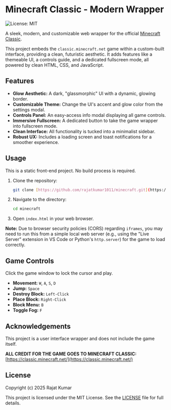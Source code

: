 # Minecraft Classic - Modern Wrapper

![License: MIT](https://img.shields.io/badge/License-MIT-blue.svg)

A sleek, modern, and customizable web wrapper for the official [Minecraft Classic](https://classic.minecraft.net/).

This project embeds the `classic.minecraft.net` game within a custom-built interface, providing a clean, futuristic aesthetic. It adds features like a themeable UI, a controls guide, and a dedicated fullscreen mode, all powered by clean HTML, CSS, and JavaScript.

## Features

* **Glow Aesthetic:** A dark, "glassmorphic" UI with a dynamic, glowing border.
* **Customizable Theme:** Change the UI's accent and glow color from the settings modal.
* **Controls Panel:** An easy-access info modal displaying all game controls.
* **Immersive Fullscreen:** A dedicated button to take the game wrapper into fullscreen mode.
* **Clean Interface:** All functionality is tucked into a minimalist sidebar.
* **Robust UX:** Includes a loading screen and toast notifications for a smoother experience.

## Usage

This is a static front-end project. No build process is required.

1.  Clone the repository:
    ```sh
    git clone [https://github.com/rajatkumar1011/minecraft.git](https://github.com/rajatkumar1011/minecraft.git)
    ```
2.  Navigate to the directory:
    ```sh
    cd minecraft
    ```
3.  Open `index.html` in your web browser.

**Note:** Due to browser security policies (CORS) regarding `iframes`, you may need to run this from a simple local web server (e.g., using the "Live Server" extension in VS Code or Python's `http.server`) for the game to load correctly.

## Game Controls

Click the game window to lock the cursor and play.

* **Movement:** `W`, `A`, `S`, `D`
* **Jump:** `Space`
* **Destroy Block:** `Left-Click`
* **Place Block:** `Right-Click`
* **Block Menu:** `B`
* **Toggle Fog:** `F`

## Acknowledgements

This project is a user interface wrapper and does not include the game itself.

**ALL CREDIT FOR THE GAME GOES TO MINECRAFT CLASSIC:**
[https://classic.minecraft.net/](https://classic.minecraft.net/)

## License

Copyright (c) 2025 Rajat Kumar

This project is licensed under the MIT License. See the [LICENSE](LICENSE) file for full details.
